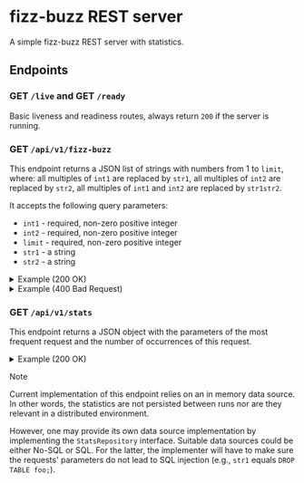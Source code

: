 # fizz-buzz REST server

A simple fizz-buzz REST server with statistics.

## Endpoints

### GET `/live` and GET `/ready`

Basic liveness and readiness routes, always return `200` if the server is
running.

### GET `/api/v1/fizz-buzz`

This endpoint returns a JSON list of strings with numbers from 1 to `limit`,
where: all multiples of `int1` are replaced by `str1`, all multiples of `int2`
are replaced by `str2`, all multiples of `int1` and `int2` are replaced by
`str1str2`.

It accepts the following query parameters:

- `int1` - required, non-zero positive integer
- `int2` - required, non-zero positive integer
- `limit` - required, non-zero positive integer
- `str1` - a string
- `str2` - a string

<details>
    <summary>Example (200 OK)</summary>

`/api/v1/fizz-buzz?int1=2&int2=3&limit=10&str1=foo&str2=bar`

```json
["1", "foo", "bar", "foo", "5", "foobar", "7", "foo", "bar", "foo"]
```

</details>

<details>
    <summary>Example (400 Bad Request)</summary>

`/api/v1/fizz-buzz?int1=2&int2=0&limit=10&str1=foo&str2=bar`

```text
Value 0 (int2) is not a positive integer
```

</details>

### GET `/api/v1/stats`

This endpoint returns a JSON object with the parameters of the most frequent
request and the number of occurrences of this request.

<details>
    <summary>Example (200 OK)</summary>

`/api/v1/stats`

```json
{ "count": 10, "int1": 2, "int2": 3, "limit": 10, "str1": "foo", "str2": "bar" }
```

</details>

> [!NOTE]
>
> Current implementation of this endpoint relies on an in memory data source. In
> other words, the statistics are not persisted between runs nor are they
> relevant in a distributed environment.
>
> However, one may provide its own data source implementation by implementing
> the `StatsRepository` interface. Suitable data sources could be either No-SQL
> or SQL. For the latter, the implementer will have to make sure the requests'
> parameters do not lead to SQL injection (e.g., `str1` equals
> `DROP TABLE foo;`).
